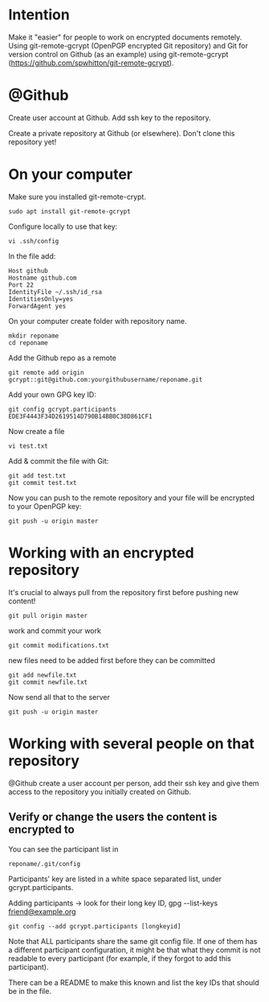 Intention
=========

Make it "easier" for people to work on encrypted documents remotely.
Using git-remote-gcrypt (OpenPGP encrypted Git repository) and Git for
version control on Github (as an example) using git-remote-gcrypt
(https://github.com/spwhitton/git-remote-gcrypt).

@Github
=======

Create user account at Github.
Add ssh key to the repository.

Create a private repository at Github (or elsewhere).
Don't clone this repository yet!

On your computer
================

Make sure you installed git-remote-crypt.

    sudo apt install git-remote-gcrypt

Configure locally to use that key:

    vi .ssh/config

In the file add:

    Host github
    Hostname github.com
    Port 22
    IdentityFile ~/.ssh/id_rsa
    IdentitiesOnly=yes
    ForwardAgent yes

On your computer create folder with repository name.

    mkdir reponame
    cd reponame

Add the Github repo as a remote

    git remote add origin gcrypt::git@github.com:yourgithubusername/reponame.git

Add your own GPG key ID:

    git config gcrypt.participants EDE3F4443F34D2619514D790B14BB0C38D861CF1

Now create a file

    vi test.txt

Add & commit the file with Git:

    git add test.txt
    git commit test.txt

Now you can push to the remote repository and your file will be
encrypted to your OpenPGP key:

    git push -u origin master

Working with an encrypted repository
====================================

It's crucial to always pull from the repository first before pushing new
content!

    git pull origin master

work and commit your work

    git commit modifications.txt

new files need to be added first before they can be committed

    git add newfile.txt
    git commit newfile.txt

Now send all that to the server

    git push -u origin master

Working with several people on that repository
==============================================

@Github create a user account per person, add their ssh key and give
them access to the repository you initially created on Github.

Verify or change the users the content is encrypted to
------------------------------------------------------

You can see the participant list in

    reponame/.git/config

Participants' key are listed in a white space separated list, under
gcrypt.participants.

Adding participants
→ look for their long key ID, gpg --list-keys friend@example.org

    git config --add gcrypt.participants [longkeyid]

Note that ALL participants share the same git config file. If one of
them has a different participant configuration, it might be that what
they commit is not readable to every participant (for example, if they
forgot to add this participant).

There can be a README to make this known and list the key IDs that
should be in the file.
